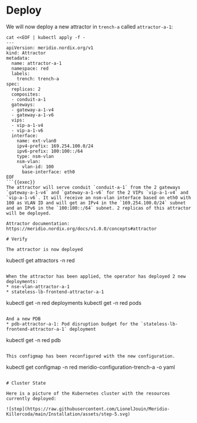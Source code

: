 # Deploy

We will now deploy a new attractor in `trench-a` called `attractor-a-1`:
```
cat <<EOF | kubectl apply -f -
---
apiVersion: meridio.nordix.org/v1
kind: Attractor
metadata:
  name: attractor-a-1
  namespace: red
  labels:
    trench: trench-a
spec:
  replicas: 2
  composites:
  - conduit-a-1
  gateways:
  - gateway-a-1-v4
  - gateway-a-1-v6
  vips:
  - vip-a-1-v4
  - vip-a-1-v6
  interface:
    name: ext-vlan0
    ipv4-prefix: 169.254.100.0/24
    ipv6-prefix: 100:100::/64
    type: nsm-vlan
    nsm-vlan:
      vlan-id: 100
      base-interface: eth0
EOF
```{{exec}}
The attractor will serve conduit `conduit-a-1` from the 2 gateways `gateway-a-1-v4` and `gateway-a-1-v6` for the 2 VIPs `vip-a-1-v4` and `vip-a-1-v6`. It will receive an nsm-vlan interface based on eth0 with 100 as VLAN ID and will get an IPv4 in the `169.254.100.0/24` subnet and an IPv6 in the `100:100::/64` subnet. 2 replicas of this attractor will be deployed.

Attractor documentation: https://meridio.nordix.org/docs/v1.0.0/concepts#attractor

# Verify

The attractor is now deployed
```
kubectl get attractors -n red
```{{exec}}

When the attractor has been applied, the operator has deployed 2 new deployments:
* nse-vlan-attractor-a-1
* stateless-lb-frontend-attractor-a-1
```
kubectl get -n red deployments
kubectl get -n red pods
```{{exec}}

And a new PDB
* pdb-attractor-a-1: Pod disruption budget for the `stateless-lb-frontend-attractor-a-1` deployment
```
kubectl get -n red pdb
```{{exec}}

This configmap has been reconfigured with the new configuration.
```
kubectl get configmap -n red meridio-configuration-trench-a -o yaml
```{{exec}}

# Cluster State

Here is a picture of the Kubernetes cluster with the resources currently deployed:

![step](https://raw.githubusercontent.com/LionelJouin/Meridio-Killercoda/main/Installation/assets/step-5.svg)
